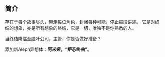 ## 简介
存在于每个故事尽头，带走每位角色，封闭每种可能，停止每段讲述。
它是对终结的想象，亦是所有想象的终结，它是一切，唯独不是你熟悉的人。

当终结降临至脑叶公司，主管，你是否做好准备？

添加新Aleph异想体：**阿米娅，“炉芯终曲”**。